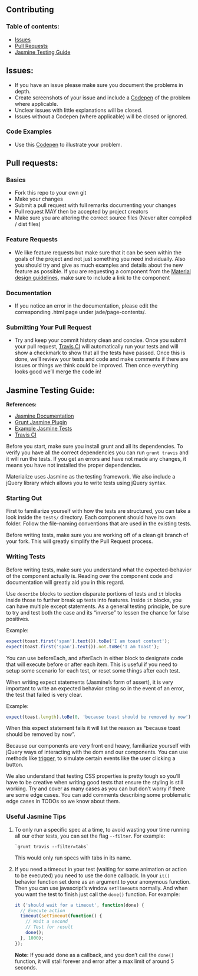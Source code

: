 Contributing
------------
### Table of contents:
  - [Issues](#issues)
  - [Pull Requests](#pull-requests)
  - [Jasmine Testing Guide](#jasmine-testing-guide)

## Issues:
  - If you have an issue please make sure you document the problems in depth.
  - Create screenshots of your issue and include a [Codepen](http://codepen.io/Dogfalo/pen/xbzPQV) of the problem where applicable.
  - Unclear issues with little explanations will be closed.
  - Issues without a Codepen (where applicable) will be closed or ignored.

### Code Examples
  - Use this [Codepen](http://codepen.io/Dogfalo/pen/xbzPQV) to illustrate your problem.

## Pull requests:

### Basics
  - Fork this repo to your own git
  - Make your changes
  - Submit a pull request with full remarks documenting your changes
  - Pull request MAY then be accepted by project creators
  - Make sure you are altering the correct source files (Never alter compiled / dist files)

### Feature Requests
  - We like feature requests but make sure that it can be seen within the goals of the project and not just something you need individually. Also you should try and give as much examples and details about the new feature as possible. If you are requesting a component from the [Material design guidelines](https://material.io/guidelines/), make sure to include a link to the component

### Documentation
  - If you notice an error in the documentation, please edit the corresponding .html page under jade/page-contents/.

### Submitting Your Pull Request
  - Try and keep your commit history clean and concise. Once you submit your pull request, [Travis CI](https://travis-ci.org/Dogfalo/materialize) will automatically run your tests and will show a checkmark to show that all the tests have passed. Once this is done, we’ll review your tests and code and make comments if there are issues or things we think could be improved. Then once everything looks good we’ll merge the code in!


## Jasmine Testing Guide:
**References:**
- [Jasmine Documentation](http://jasmine.github.io/2.0/introduction.html)
- [Grunt Jasmine Plugin](https://github.com/gruntjs/grunt-contrib-jasmine)
- [Example Jasmine Tests](https://github.com/Dogfalo/materialize/tree/master/tests/spec)
- [Travis CI](https://travis-ci.org/Dogfalo/materialize)

Before you start, make sure you install grunt and all its dependencies. To verify you have all the correct dependencies you can run `grunt travis` and it will run the tests. If you get an errors and have not made any changes, it means you have not installed the proper dependencies.

Materialize uses Jasmine as the testing framework. We also include a jQuery library which allows you to write tests using jQuery syntax.

### Starting Out
First to familiarize yourself with how the tests are structured, you can take a look inside the `tests/` directory. Each component should have its own folder. Follow the file-naming conventions that are used in the existing tests.

Before writing tests, make sure you are working off of a clean git branch of your fork. This will greatly simplify the Pull Request process.

### Writing Tests
Before writing tests, make sure you understand what the expected-behavior of the component actually is. Reading over the component code and documentation will greatly aid you in this regard.

Use `describe` blocks to section disparate portions of tests and `it` blocks inside those to further break up tests into features. Inside `it` blocks, you can have multiple except statements. As a general testing principle, be sure to try and test both the case and its “inverse” to lessen the chance for false positives.

Example:
```javascript
expect(toast.first('span').text()).toBe('I am toast content');
expect(toast.first('span').text()).not.toBe('I am toast');
```

You can use beforeEach, and afterEach in either block to designate code that will execute before or after each item. This is useful if you need to setup some scenario for each test, or reset some things after each test.

When writing expect statements (Jasmine’s form of assert), it is very important to write an expected behavior string so in the event of an error, the test that failed is very clear.

Example:
```javascript
expect(toast.length).toBe(0, 'because toast should be removed by now');
```
When this expect statement fails it will list the reason as “because toast should be removed by now”.

Because our components are very front end heavy, familiarize yourself with jQuery ways of interacting with the dom and our components. You can use methods like [trigger](http://api.jquery.com/trigger/), to simulate certain events like the user clicking a button.

We also understand that testing CSS properties is pretty tough so you’ll have to be creative when writing good tests that ensure the styling is still working. Try and cover as many cases as you can but don’t worry if there are some edge cases. You can add comments describing some problematic edge cases in TODOs so we know about them.

### Useful Jasmine Tips
1. To only run a specific spec at a time, to avoid wasting your time running all our other tests, you can set the flag `--filter`. For example:
    ```
    `grunt travis --filter=tabs`
    ```

    This would only run specs with tabs in its name.

2. If you need a timeout in your test (waiting for some animation or action to be executed) you need to use the done callback. In your `it()` behavior function set done as an argument to your anonymous function. Then you can use javascript’s window `setTimeout`s normally. And when you want the test to finish just call the `done()` function. For example:

    ```javascript
    it ('should wait for a timeout', function(done) {
      // Execute action
      timeout(setTimeout(function() {
        // Wait a second
        // Test for result
        done();
      }, 1000);
    });
    ```

    **Note:** If you add done as a callback, and you don’t call the `done()` function, it will stall forever and error after a max limit of around 5 seconds.
